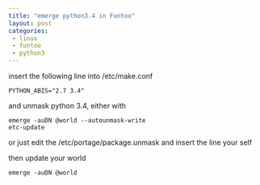 ```yaml
---
title: "emerge python3.4 in Funtoo"
layout: post
categories:
 - linux
 - funtoo
 - python3
---
```


insert the following line into /etc/make.conf

    PYTHON_ABIS="2.7 3.4"

and unmask python 3.4, either with 

    emerge -auDN @world --autounmask-write
    etc-update

or just edit the /etc/portage/package.unmask and insert the line your self

then update your world

    emerge -auDN @world

